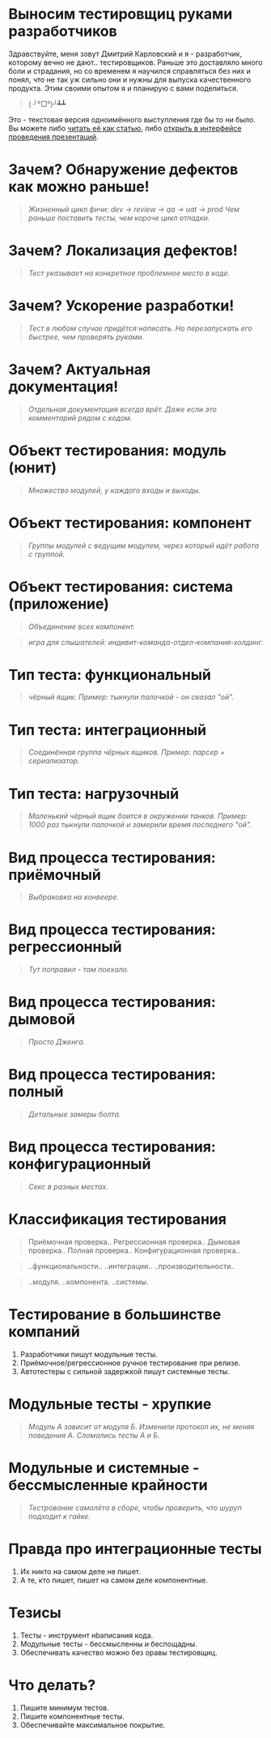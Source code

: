 # Выносим тестировщиц руками разработчиков

Здравствуйте, меня зовут Дмитрий Карловский и я - разработчик, которому вечно не дают.. тестировщиков. Раньше это доставляло много боли и страдания, но со временем я научился справляться без них и понял, что не так уж сильно они и нужны для выпуска качественного продукта. Этим своими опытом я и планирую с вами поделиться.

> ( ╯°□°)╯┻┻

Это - текстовая версия одноимённого выступления где бы то ни было. Вы можете либо [читать её как статью](https://github.com/nin-jin/slides/blob/master/testing/readme.md), либо [открыть в интерфейсе проведения презентаций](https://nin-jin.github.io/slides/testing/).

# Зачем? Обнаружение дефектов как можно раньше!

> *Жизненный цикл фичи: dev -> review -> qa -> uat -> prod*
> *Чем раньше поставить тесты, чем короче цикл отладки.*

# Зачем? Локализация дефектов!

> *Тест указывает на конкретное проблемное место в коде.*

# Зачем? Ускорение разработки!

> *Тест в любом случае придётся написать.*
> *Но перезапускать его быстрее, чем проверять руками.*

# Зачем? Актуальная документация!

> *Отдельная документация всегда врёт.*
> *Даже если это комментарий рядом с кодом.*

# Объект тестирования: модуль (юнит)

> *Множество модулей, у каждого входы и выходы.*

# Объект тестирования: компонент

> *Группы модулей с ведущим модулем, через который идёт работа с группой.*

# Объект тестирования: система (приложение)

> *Объединение всех компонент.*

> *игра для слышателей: индивит-команда-отдел-компания-холдинг.*

# Тип теста: функциональный

> *чёрный ящик.*
> *Пример: тыкнули палочкой - он сказал "ой".*

# Тип теста: интеграционный

> *Соединённая группа чёрных ящиков.*
> *Пример: парсер + сериализатор.*

# Тип теста: нагрузочный

> *Маленький чёрный ящик боится в окружении танков.*
> *Пример: 1000 раз тыкнули палочкой и замерили время последнего "ой".*

# Вид процесса тестирования: приёмочный

> *Выбраковка на конвеере.*

# Вид процесса тестирования: регрессионный

> *Тут поправил - там поехало.*

# Вид процесса тестирования: дымовой

> *Просто Дженга.*

# Вид процесса тестирования: полный

> *Детальные замеры болта.*

# Вид процесса тестирования: конфигурационный

> *Секс в разных местах.*

# Классификация тестирования

> Приёмочная проверка..
> Регрессионная проверка..
> Дымовая проверка..
> Полная проверка..
> Конфигурационная проверка..

> ..функциональности..
> ..интеграции..
> ..производительности..

> ..модуля.
> ..компонента.
> ..системы.

# Тестирование в большинстве компаний

1. Разработчики пишут модульные тесты.
2. Приёмочное/регрессионное ручное тестирование при релизе.
3. Автотестеры с сильной задержкой пишут системные тесты.

# Модульные тесты - хрупкие

> *Модуль А зависит от модуля Б.*
> *Изменили протокол их, не меняя поведения А.*
> *Сломались тесты А и Б.*

# Модульные и системные - бессмысленные крайности

> *Тестрование самолёта в сборе, чтобы проверить, что шуруп подходит к гайке.*

# Правда про интеграционные тесты

1. Их никто на самом деле не пишет.
2. А те, кто пишет, пишет на самом деле компонентные.

# Тезисы

1. Тесты - инструмент нbаписания кода.
2. Модульные тесты - бессмысленны и беспощадны.
3. Обеспечивать качество можно без оравы тестировщиц.

# Что делать?

1. Пишите минимум тестов.
2. Пишите компонентные тесты.
3. Обеспечивайте максимальное покрытие.

